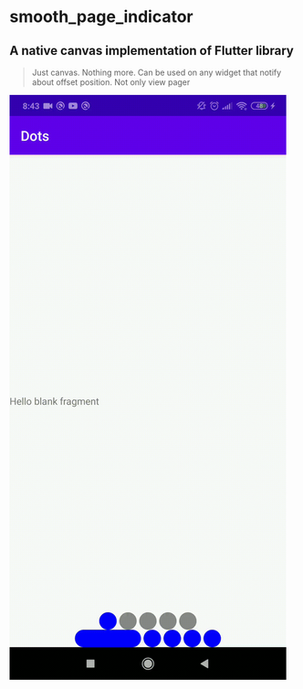 # smooth_page_indicator
## A native canvas implementation of Flutter library
> Just canvas. Nothing more. Can be used on any widget that notify about offset position. Not only view pager

![Demonstration](https://github.com/DonizeteVida/smooth_page_indicator/blob/master/demonstration.gif)
